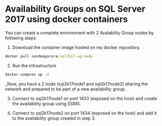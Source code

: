 # Availability Groups on SQL Server 2017 using docker containers

You can create a complete environment with 2 Avalability Group nodes by following steps:

1. Download the container image hosted on my docker repository.

```cmd
docker pull sandeeparora/sql2k17-ag-node
```

2. Run the infrastructure

```cmd
docker-compose up -d
```

_Now, you have a 2 node (sql2k17node1 and sql2k17node2) sharing the network and prepared to be part of a new availability group.

3. Connect to sql2k17node1 on port 1433 (exposed on the host) and create the availability group using SSMS. 

4. Connect to sql2k17node2 on port 1434 (exposed on the host) and add it to the availability group created in step 3.

